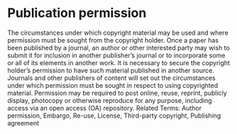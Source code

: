 # Publication permission
The circumstances under which copyright material may be used and where permission must be sought from the copyright holder.
Once a paper has been published by a journal, an author or other interested party may wish to submit it for inclusion in another publisher’s journal or to incorporate some or all of its elements in another work. It is necessary to secure the copyright holder’s permission to have such material published in another source. Journals and other publishers of content will set out the circumstances under which permission must be sought in respect to using copyrighted material. Permission may be required to post online, reuse, reprint, publicly display, photocopy or otherwise reproduce for any purpose, including access via an open access (OA) repository.
Related Terms: Author permission, Embargo, Re-use, License, Third-party copyright, Publishing agreement